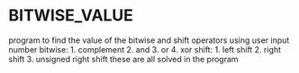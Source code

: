 # BITWISE_VALUE
program to find the value of the bitwise and  shift operators using user input number
bitwise: 1. complement
         2. and
         3. or
         4. xor
 shift:  1. left shift
         2. right shift
         3. unsigned right shift
these are all solved in the program
